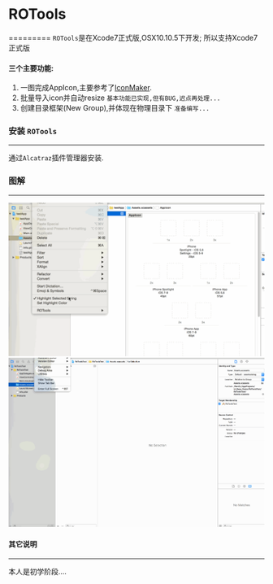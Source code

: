 # ROTools
=========
`ROTools`是在Xcode7正式版,OSX10.10.5下开发; 所以支持Xcode7正式版

#### 三个主要功能:

1. 一图完成AppIcon,主要参考了[IconMaker](https://github.com/kaphacius/IconMaker).
2. 批量导入icon并自动resize `基本功能已实现,但有BUG,迟点再处理...`
3. 创建目录框架(New Group),并体现在物理目录下 `准备编写...`

### 安装 `ROTools` ###
-----------------------

通过`Alcatraz`插件管理器安装.

### 图解 ###
-----------------------


![](https://raw.githubusercontent.com/rongl/ROTools/master/use.gif)
![](https://raw.githubusercontent.com/rongl/ROTools/master/2.gif)

#### 其它说明 ####
-----------------------
本人是初学阶段....



